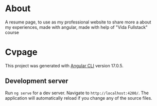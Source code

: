 # About

A resume page, to use as my professional website to share more a about my experiences, made with angular, made with help of "Vida Fullstack" course

# Cvpage

This project was generated with [Angular CLI](https://github.com/angular/angular-cli) version 17.0.5.

## Development server

Run `ng serve` for a dev server. Navigate to `http://localhost:4200/`. The application will automatically reload if you change any of the source files.
